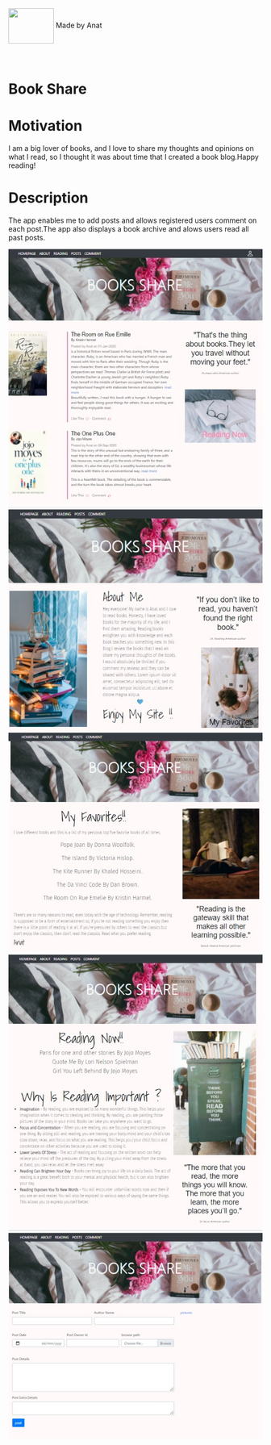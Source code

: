 <div id="container">
<div >
  <img  src="https://img.icons8.com/office/80/000000/api.png"/ height="70" width=90 style="display:inline;vertical-align:middle">
  <div style="display:inline;" >Made by Anat</div>
</div>

 </div> 


<br>
<br>

# Book Share


  
# Motivation
  
I am a big lover of books, and I love to share my thoughts and opinions on what I read, so I thought it was about time that I created a book blog.Happy reading!
  
# Description

The app enables me to add posts and allows registered users comment on each post.The app also displays a book archive and alows users read all past posts.
  
![Image](main.jpg)
![Image](about.jpg)
![Image](favorites.jpg)
![Image](reading.jpg)
![Image](post.jpg)

